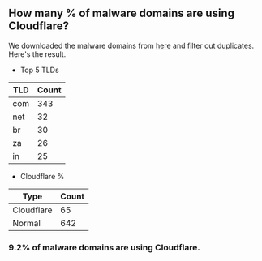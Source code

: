 ## How many % of malware domains are using Cloudflare?


We downloaded the malware domains from [here](https://urlhaus.abuse.ch) and filter out duplicates.
Here's the result.


[//]: # (start replacement)


- Top 5 TLDs

| TLD | Count |
| --- | --- |
| com | 343 |
| net | 32 |
| br | 30 |
| za | 26 |
| in | 25 |


- Cloudflare %

| Type | Count |
| --- | --- |
| Cloudflare | 65 |
| Normal | 642 |


### 9.2% of malware domains are using Cloudflare.